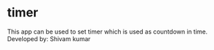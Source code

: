 # timer
This app can be used to set timer which is used as countdown in time.
Developed by: Shivam kumar
